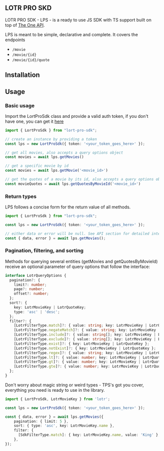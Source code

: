 ## LOTR PRO SKD

LOTR PRO SDK - LPS - is a ready to use JS SDK with TS support built on top of [The One API](https://the-one-api.dev/).

LPS is meant to be simple, declarative and complete. It covers the endpoints

- `/movie`
- `/movie/{id}`
- `/movie/{id}/quote`

## Installation

## Usage

### Basic usage

Import the LortProSdk class and provide a valid auth token, if you don't have one, you can get it [here](https://the-one-api.dev/sign-up)

```ts
import { LortProSdk } from "lort-pro-sdk";

// create an instance by providing a token
const lps = new LortProSdk({ token: '<your_token_goes_here>' });

// get all movies, also accepts a query options object
const movies = await lps.getMovies()

// get a specific movie by id
const movies = await lps.getMovie('<movie_id>')

// get the quotes of a movie by its id, also accepts a query options object
const movieQuotes = await lps.getQuotesByMovieId('<movie_id>')
```

### Return types

LPS follows a concise form for the return value of all methods.

```ts
import { LortProSdk } from "lort-pro-sdk";

const lps = new LortProSdk({ token: '<your_token_goes_here>' });

// either data or error will be null. See API section for detailed interfaces
const { data, error } = await lps.getMovies();

```

### Pagination, filtering, and sorting

Methods for querying several entities (getMovies and getQuotesByMovieId) receive an optional parameter of query options that follow the interface:

```ts
interface LotrQueryOptions {
  pagination?: {
    limit?: number;
    page?: number;
    offset?: number;
  };
  sort?: {
    key: LotrMovieKey | LotrQuoteKey;
    type: 'asc' | 'desc';
  };
  filter?: {
    [LotrFilterType.match]?: { value: string; key: LotrMovieKey | LotrQuoteKey };
    [LotrFilterType.negateMatch]?: { value: string; key: LotrMovieKey | LotrQuoteKey };
    [LotrFilterType.include]?: { value: string[]; key: LotrMovieKey | LotrQuoteKey };
    [LotrFilterType.exclude]?: { value: string[]; key: LotrMovieKey | LotrQuoteKey };
    [LotrFilterType.exist]?: { key: LotrMovieKey | LotrQuoteKey };
    [LotrFilterType.notExist]?: { key: LotrMovieKey | LotrQuoteKey };
    [LotrFilterType.regex]?: { value: string; key: LotrMovieKey | LotrQuoteKey };
    [LotrFilterType.lt]?: { value: number; key: LotrMovieKey | LotrQuoteKey };
    [LotrFilterType.gt]?: { value: number; key: LotrMovieKey | LotrQuoteKey };
    [LotrFilterType.gte]?: { value: number; key: LotrMovieKey | LotrQuoteKey };
  };
}
```

Don't worry about magic string or weird types - TPS's got you cover, everything you need is ready to use in the library.

```ts
import { LortProSdk, LotrMovieKey } from 'lotr';

const lps = new LortProSdk({ token: '<your_token_goes_here>' });

const { data, error } = await lps.getMovies({
    pagination: { limit: 5 },
    sort: { type: 'asc', key: LotrMovieKey.name },
    filter: {
      [SdkFilterType.match]: { key: LotrMovieKey.name, value: 'King' },
    },
});
```
